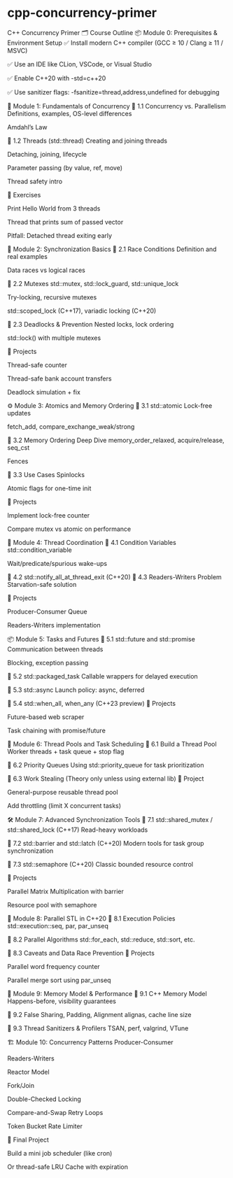 # cpp-concurrency-primer
C++ Concurrency Primer
🗂️ Course Outline
📦 Module 0: Prerequisites & Environment Setup
✅ Install modern C++ compiler (GCC ≥ 10 / Clang ≥ 11 / MSVC)

✅ Use an IDE like CLion, VSCode, or Visual Studio

✅ Enable C++20 with -std=c++20

✅ Use sanitizer flags: -fsanitize=thread,address,undefined for debugging

📘 Module 1: Fundamentals of Concurrency
📌 1.1 Concurrency vs. Parallelism
Definitions, examples, OS-level differences

Amdahl’s Law

📌 1.2 Threads (std::thread)
Creating and joining threads

Detaching, joining, lifecycle

Parameter passing (by value, ref, move)

Thread safety intro

🧪 Exercises

Print Hello World from 3 threads

Thread that prints sum of passed vector

Pitfall: Detached thread exiting early

🔐 Module 2: Synchronization Basics
📌 2.1 Race Conditions
Definition and real examples

Data races vs logical races

📌 2.2 Mutexes
std::mutex, std::lock_guard, std::unique_lock

Try-locking, recursive mutexes

std::scoped_lock (C++17), variadic locking (C++20)

📌 2.3 Deadlocks & Prevention
Nested locks, lock ordering

std::lock() with multiple mutexes

🧪 Projects

Thread-safe counter

Thread-safe bank account transfers

Deadlock simulation + fix

⚙️ Module 3: Atomics and Memory Ordering
📌 3.1 std::atomic<T>
Lock-free updates

fetch_add, compare_exchange_weak/strong

📌 3.2 Memory Ordering Deep Dive
memory_order_relaxed, acquire/release, seq_cst

Fences

📌 3.3 Use Cases
Spinlocks

Atomic flags for one-time init

🧪 Projects

Implement lock-free counter

Compare mutex vs atomic on performance

📨 Module 4: Thread Coordination
📌 4.1 Condition Variables
std::condition_variable

Wait/predicate/spurious wake-ups

📌 4.2 std::notify_all_at_thread_exit (C++20)
📌 4.3 Readers-Writers Problem
Starvation-safe solution

🧪 Projects

Producer-Consumer Queue

Readers-Writers implementation

📦 Module 5: Tasks and Futures
📌 5.1 std::future and std::promise
Communication between threads

Blocking, exception passing

📌 5.2 std::packaged_task
Callable wrappers for delayed execution

📌 5.3 std::async
Launch policy: async, deferred

📌 5.4 std::when_all, when_any (C++23 preview)
🧪 Projects

Future-based web scraper

Task chaining with promise/future

🧵 Module 6: Thread Pools and Task Scheduling
📌 6.1 Build a Thread Pool
Worker threads + task queue + stop flag

📌 6.2 Priority Queues
Using std::priority_queue for task prioritization

📌 6.3 Work Stealing (Theory only unless using external lib)
🧪 Project

General-purpose reusable thread pool

Add throttling (limit X concurrent tasks)

🛠️ Module 7: Advanced Synchronization Tools
📌 7.1 std::shared_mutex / std::shared_lock (C++17)
Read-heavy workloads

📌 7.2 std::barrier and std::latch (C++20)
Modern tools for task group synchronization

📌 7.3 std::semaphore (C++20)
Classic bounded resource control

🧪 Projects

Parallel Matrix Multiplication with barrier

Resource pool with semaphore

💾 Module 8: Parallel STL in C++20
📌 8.1 Execution Policies
std::execution::seq, par, par_unseq

📌 8.2 Parallel Algorithms
std::for_each, std::reduce, std::sort, etc.

📌 8.3 Caveats and Data Race Prevention
🧪 Projects

Parallel word frequency counter

Parallel merge sort using par_unseq

🧠 Module 9: Memory Model & Performance
📌 9.1 C++ Memory Model
Happens-before, visibility guarantees

📌 9.2 False Sharing, Padding, Alignment
alignas, cache line size

📌 9.3 Thread Sanitizers & Profilers
TSAN, perf, valgrind, VTune

🏗️ Module 10: Concurrency Patterns
Producer-Consumer

Readers-Writers

Reactor Model

Fork/Join

Double-Checked Locking

Compare-and-Swap Retry Loops

Token Bucket Rate Limiter

🧪 Final Project

Build a mini job scheduler (like cron)

Or thread-safe LRU Cache with expiration

